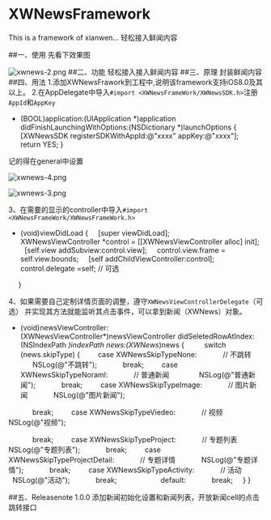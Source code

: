 # XWNewsFramework
This is a framework of xianwen... 轻松接入鲜闻内容

##一、使用
先看下效果图

![
![xwnews-2.png](http://upload-images.jianshu.io/upload_images/970305-c0f9b4fd3728bfa8.png?imageMogr2/auto-orient/strip%7CimageView2/2/w/1240)
](http://upload-images.jianshu.io/upload_images/970305-7b9b7da36f72ddbc.png?imageMogr2/auto-orient/strip%7CimageView2/2/w/1240)
##二、功能
轻松接入接入鲜闻内容
##三、原理
封装鲜闻内容
##四、用法
1.添加XWNewsFrawork到工程中,说明该framework支持iOS8.0及其以上。
2.在AppDelegate中导入`#import <XWNewsFrameWork/XWNewsSDK.h>`注册`AppId`和`AppKey`



- (BOOL)application:(UIApplication *)application didFinishLaunchingWithOptions:(NSDictionary *)launchOptions {
   
    [XWNewsSDK registerSDKWithAppId:@"xxxx" appKey:@"xxxx"];
    
    return YES;
}


记的得在general中设置

![xwnews-4.png](http://upload-images.jianshu.io/upload_images/970305-d567d9a02550fa40.png?imageMogr2/auto-orient/strip%7CimageView2/2/w/1240)

![xwnews-3.png](http://upload-images.jianshu.io/upload_images/970305-693e3639d40fb6ee.png?imageMogr2/auto-orient/strip%7CimageView2/2/w/1240)

3、在需要的显示的controller中导入`#import <XWNewsFrameWork/XWNewsFrameWork.h>`




- (void)viewDidLoad {
    [super viewDidLoad];
    
    
    XWNewsViewController *control = [[XWNewsViewController alloc] init];
    [self.view addSubview:control.view];
    control.view.frame = self.view.bounds;
    [self addChildViewController:control];
    control.delegate =self; // 可选

    
}

4、如果需要自己定制详情页面的调整，遵守`XWNewsViewControllerDelegate`（可选）
并实现其方法就能监听其点击事件，可以拿到新闻（XWNews）对象。


- (void)newsViewController:(XWNewsViewController*)newsViewController didSeletedRowAtIndex:(NSIndexPath *)indexPath news:(XWNews*)news {
    
    switch (news.skipType) {
        case XWNewsSkipTypeNone:
            // 不跳转
            NSLog(@"不跳转");
            break;
        case XWNewsSkipTypeNoraml:
            // 普通新闻
              NSLog(@"普通新闻");
            break;
        case XWNewsSkipTypeImage:
            // 图片新闻
            NSLog(@"图片新闻");

            break;
        case XWNewsSkipTypeViedeo:
            // 视频
            NSLog(@"视频");

            break;
        case XWNewsSkipTypeProject:
            // 专题列表
             NSLog(@"专题列表");
            break;
        case XWNewsSkipTypeProjectDetail:
            // 专题详情
            NSLog(@"专题详情");
            break;
        case XWNewsSkipTypeActivity:
            // 活动
            NSLog(@"活动");
            break;
            
        default:
            break;
    }
}

##五、Releasenote
1.0.0 添加新闻初始化设置和新闻列表，开放新闻cell的点击跳转接口
